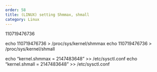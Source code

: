 ```yaml
---
order: 58
title: (LINUX) setting Shmmax, shmall
category: Linux
---
```


110719476736



echo 110719476736 > /proc/sys/kernel/shmmax
echo 110719476736 > /proc/sys/kernel/shmall

echo “kernel.shmmax = 2147483648” >> /etc/sysctl.conf
echo “kernel.shmall = 2147483648” >> /etc/sysctl.conf

